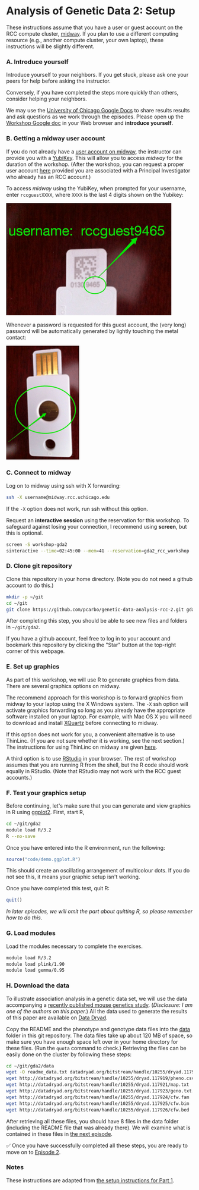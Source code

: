 # Analysis of Genetic Data 2: Setup

These instructions assume that you have a user or guest account on the
RCC compute cluster, [midway](https://rcc.uchicago.edu/docs). If you
plan to use a different computing resource (e.g., another compute
cluster, your own laptop), these instructions will be slightly
different.

### A. Introduce yourself

Introduce yourself to your neighbors. If you get stuck, please ask one
your peers for help before asking the instructor.

Conversely, if you have completed the steps more quickly than others,
consider helping your neighbors.

We may use the
[University of Chicago Google Docs](http://gdocs.uchicago.edu) to
share results results and ask questions as we work through the
episodes. Please open up the
[Workshop Google doc](http://tinyurl.com/h46hnm2) in your Web browser
and **introduce yourself**.

### B. Getting a midway user account

If you do not already have a
[user account on midway](http://rcc.uchicago.edu/getting-started/request-account),
the instructor can provide you with a
[YubiKey](https://www.yubico.com/start). This will allow you to access
*midway* for the duration of the workshop. (After the workshop, you
can request a proper user account
[here](https://rcc.uchicago.edu/getting-started/general-user-account-request)
provided you are associated with a Principal Investigator who already
has an RCC account.)

To access *midway* using the YubiKey, when prompted for your username,
enter `rccguestXXXX`, where `XXXX` is the last 4 digits shown on the
Yubikey:

![How to get username from YubiKey](/images/yubikey1.gif)

Whenever a password is requested for this guest account, the (very
long) password will be automatically generated by lightly touching the
metal contact:

![How to generate password from YubiKey](/images/yubikey2.gif)

### C. Connect to midway

Log on to midway using ssh with X forwarding:

```bash
ssh -X username@midway.rcc.uchicago.edu
```

If the `-X` option does not work, run ssh without this option.

Request an **interactive session** using the reservation for this
workshop. To safeguard against losing your connection, I recommend
using **screen**, but this is optional.

```bash
screen -S workshop-gda2
sinteractive --time=02:45:00 --mem=4G --reservation=gda2_rcc_workshop
```

### D. Clone git repository

Clone this repository in your home directory. (Note you do not need a
github account to do this.)

```bash
mkdir -p ~/git
cd ~/git
git clone https://github.com/pcarbo/genetic-data-analysis-rcc-2.git gda2
```

After completing this step, you should be able to see new files and
folders in `~/git/gda2`.

If you have a github account, feel free to log in to your account and
bookmark this repository by clicking the "Star" button at the
top-right corner of this webpage.

### E. Set up graphics

As part of this workshop, we will use R to generate graphics from
data. There are several graphics options on midway.

The recommend approach for this workshop is to forward graphics from
midway to your laptop using the X Windows system. The `-X` ssh option
will activate graphics forwarding so long as you already have the
appropriate software installed on your laptop. For example, with Mac
OS X you will need to download and install
[XQuartz](http://www.xquartz.org) before connecting to midway.

If this option does not work for you, a convenient alternative is to
use ThinLinc. (If you are not sure whether it is working, see the next
section.) The instructions for using ThinLinc on midway are given
[here](https://rcc.uchicago.edu/docs/connecting/index.html#connecting-with-thinlinc). 

A third option is to use [RStudio](https://rstudio.rcc.uchicago.edu)
in your browser. The rest of workshop assumes that you are running R
from the shell, but the R code should work equally in RStudio. (Note
that RStudio may not work with the RCC guest accounts.)

### F. Test your graphics setup

Before continuing, let's make sure that you can generate and view
graphics in R using [ggplot2](http://ggplot2.org). First, start R,

```bash
cd ~/git/gda2
module load R/3.2
R --no-save
```

Once you have entered into the R environment, run the following:

```R
source("code/demo.ggplot.R")
```

This should create an oscillating arrangement of multicolour dots. If
you do not see this, it means your graphic setup isn't working.

Once you have completed this test, quit R:

```R
quit()
```

*In later episodes, we will omit the part about quitting R, so please
remember how to do this.*

### G. Load modules

Load the modules necessary to complete the exercises.
  
```bash
module load R/3.2
module load plink/1.90
module load gemma/0.95
```

### H. Download the data

To illustrate association analysis in a genetic data set, we will use
the data accompanying a
[recently published mouse genetics study](http://dx.doi.org/10.1038/ng.3609).
(*Disclosure: I am one of the authors on this paper.*) All the data
used to generate the results of this paper are available on
[Data Dryad](http://dx.doi.org/10.5061/dryad.2rs41).

Copy the README and the phenotype and genotype data files into the
[data](data) folder in this git repository. The data files take up
about 120 MB of space, so make sure you have enough space left over in
your home directory for these files. (Run the `quota` command to
check.) Retrieving the files can be easily done on the cluster by
following these steps:

```bash
cd ~/git/gda2/data
wget -O readme_data.txt datadryad.org/bitstream/handle/10255/dryad.117919/README.txt
wget http://datadryad.org/bitstream/handle/10255/dryad.117919/pheno.csv
wget http://datadryad.org/bitstream/handle/10255/dryad.117921/map.txt
wget http://datadryad.org/bitstream/handle/10255/dryad.117923/geno.txt.gz
wget http://datadryad.org/bitstream/handle/10255/dryad.117924/cfw.fam
wget http://datadryad.org/bitstream/handle/10255/dryad.117925/cfw.bim
wget http://datadryad.org/bitstream/handle/10255/dryad.117926/cfw.bed
```

After retrieving all these files, you should have 8 files in the data
folder (including the README file that was already there). We will
examine what is contained in these files in [the next episode](02-XXX.md).

:white_check_mark: Once you have successfully completed all these
steps, you are ready to move on to [Episode 2](02-XXX.md).

### Notes

These instructions are adapted from [the setup instructions for
Part 1](https://github.com/pcarbo/genetic-data-analysis-rcc-1/blob/master/episodes/01-setup.md).
